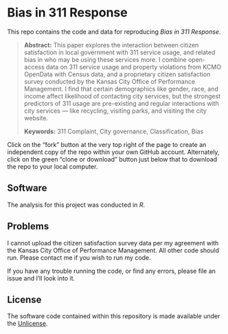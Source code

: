 Bias in 311 Response
================

This repo contains the code and data for reproducing *Bias in 311
Response*.

> **Abstract:** This paper explores the interaction between citizen
> satisfaction in local government with 311 service usage, and related
> bias in who may be using these services more. I combine open-access
> data on 311 service usage and property violations from KCMO OpenData
> with Census data, and a proprietary citizen satisfaction survey
> conducted by the Kansas City Office of Performance Management. I find
> that certain demographics like gender, race, and income affect
> likelihood of contacting city services, but the strongest predictors
> of 311 usage are pre-existing and regular interactions with city
> services — like recycling, visiting parks, and visiting the city
> website.
>
> **Keywords:** 311 Complaint, City governance, Classification, Bias

Click on the “fork” button at the very top right of the page to create
an independent copy of the repo within your own GitHub account.
Alternately, click on the green “clone or download” button just below
that to download the repo to your local computer.

## Software

The analysis for this project was conducted in *R*.

## Problems

I cannot upload the citizen satisfaction survey data per my agreement
with the Kansas City Office of Performance Management. All other code
should run. Please contact me if you wish to run my code.

If you have any trouble running the code, or find any errors, please
file an issue and I’ll look into it.

## License

The software code contained within this repository is made available
under the [Unlicense](https://unlicense.org).
